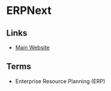 # ERPNext

<!--
https://github.com/allegro/ralph
-->

## Links

- [Main Website](https://erpnext.com/)

## Terms

- Enterprise Resource Planning (ERP)
